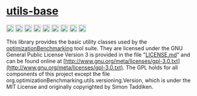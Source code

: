 # [utils-base](http://www.github.com/optimizationBenchmarking/utils-base/)

[<img alt="Travis CI Build Status" src="https://img.shields.io/travis/optimizationBenchmarking/utils-base/master.svg" height="20"/>](https://travis-ci.org/optimizationBenchmarking/utils-base/)
[<img alt="Codeship Build Status" src="https://img.shields.io/codeship/131027e0-8ab8-0133-0904-7246c649b408.svg" height="20"/>](https://codeship.com/projects/131027e0-8ab8-0133-0904-7246c649b408/status?branch=master)
[<img alt="CircleCI Build Status" src="https://img.shields.io/circleci/project/optimizationBenchmarking/utils-base.svg" height="20"/>](https://circleci.com/gh/optimizationBenchmarking/utils-base)
[<img alt="Semaphore Build Status" src="https://semaphoreci.com/api/v1/projects/307f0e82-6765-4e5c-80c6-3566c2086110/642552/shields_badge.svg" height="20"/>](https://semaphoreci.com/thomasweise/utils-base)
[<img alt="Snap CI Build Status" src="https://img.shields.io/snap-ci/optimizationBenchmarking/utils-base/master.svg" height="20"/>](https://snap-ci.com/optimizationBenchmarking/utils-base/branch/master)
[<img alt="Wercker Build Status" src="https://img.shields.io/wercker/ci/567a005a13c2df2b623ee96c.svg" height="20"/>](https://app.wercker.com/#applications/567a005a13c2df2b623ee96c)
[<img alt="Shippable Build Status" src="https://img.shields.io/shippable/567a0f771895ca447466cf07.svg" height="20"/>](https://app.shippable.com/projects/567a0f771895ca447466cf07)
[<img alt="AppVeyor Build Status" src="https://img.shields.io/appveyor/ci/thomasWeise/utils-base.svg" height="20"/>](https://ci.appveyor.com/project/thomasWeise/utils-base)
[<img alt="Drone IO Build Status" src="https://drone.io/github.com/optimizationBenchmarking/utils-base/status.png" height="20"/>](https://drone.io/github.com/optimizationBenchmarking/utils-base/latest)

This library provides the basic utility classes used by the [optimizationBenchmarking](http://www.github.com/optimizationBenchmarking/) tool suite. They are licensed under the GNU General Public License Version 3 is provided in the file "[LICENSE.md](http://github.com/optimizationBenchmarking/utils-base/tree/master/LICENSE.md)" and can be found online at
[http://www.gnu.org/meta/licenses/gpl-3.0.txt](http://www.gnu.org/meta/licenses/gpl-3.0.txt). The GPL  holds for all components of this project except the file org.optimizationBenchmarking.utils.versioning.Version, which is under the MIT License and originally copyrighted by Simon Taddiken.

